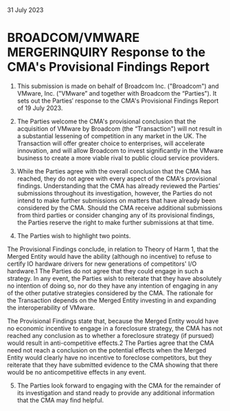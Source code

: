 31 July 2023

# BROADCOM/VMWARE MERGERINQUIRY Response to the CMA's Provisional Findings Report

1. This submission is made on behalf of Broadcom Inc. ("Broadcom") and VMware, Inc. ("VMware” and together with Broadcom the “Parties"). It sets out the Parties′ response to the CMA's Provisional Findings Report of 19 July 2023.

2. The Parties welcome the CMA's provisional conclusion that the acquisition of VMware by Broadcom (the “Transaction") will not result in a substantial lessening of competition in any market in the UK. The Transaction will offer greater choice to enterprises, will accelerate innovation, and will allow Broadcom to invest significantly in the VMware business to create a more viable rival to public cloud service providers.

3. While the Parties agree with the overall conclusion that the CMA has reached, they do not agree with every aspect of the CMA's provisional findings. Understanding that the CMA has already reviewed the Parties’ submissions throughout its investigation, however, the Parties do not intend to make further submissions on matters that have already been considered by the CMA. Should the CMA receive additional submissions from third parties or consider changing any of its provisional findings, the Parties reserve the right to make further submissions at that time.

4. The Parties wish to highlight two points.


The Provisional Findings conclude, in relation to Theory of Harm 1, that the Merged Entity would have the ability (although no incentive) to refuse to certify IO hardware drivers for new generations of competitors' I/O hardware.1 The Parties do not agree that they could engage in such a strategy. In any event, the Parties wish to reiterate that they have absolutely no intention of doing so, nor do they have any intention of engaging in any of the other putative strategies considered by the CMA. The rationale for the Transaction depends on the Merged Entity investing in and expanding the interoperability of VMware.

The Provisional Findings state that, because the Merged Entity would have no economic incentive to engage in a foreclosure strategy, the CMA has not reached any conclusion as to whether a foreclosure strategy (if pursued) would result in anti-competitive effects.2 The Parties agree that the CMA need not reach a conclusion on the potential effects when the Merged Entity would clearly have no incentive to foreclose competitors, but they reiterate that they have submitted evidence to the CMA showing that there would be no anticompetitive effects in any event.

5. The Parties look forward to engaging with the CMA for the remainder of its investigation and stand ready to provide any additional information that the CMA may find helpful.